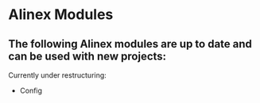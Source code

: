 # Alinex Modules

The following Alinex modules are up to date and can be used with new projects:
-

Currently under restructuring:
- Config
